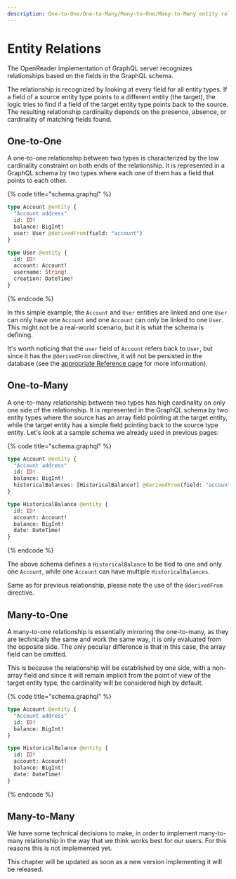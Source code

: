 ```yaml
---
description: One-to-One/One-to-Many/Many-to-One/Many-to-Many entity relations
---
```


# Entity Relations

The OpenReader implementation of GraphQL server recognizes relationships based on the fields in the GraphQL schema.

The relationship is recognized by looking at every field for all entity types. If a field of a source entity type points to a different entity (the target), the logic tries to find if a field of the target entity type points back to the source. The resulting relationship cardinality depends on the presence, absence, or cardinality of matching fields found.

## One-to-One

A one-to-one relationship between two types is characterized by the low cardinality constraint on both ends of the relationship. It is represented in a GraphQL schema by two types where each one of them has a field that points to each other.

{% code title="schema.graphql" %}
```graphql
type Account @entity {
  "Account address"
  id: ID!
  balance: BigInt!
  user: User @derivedFrom(field: "account")
}

type User @entity {
  id: ID!
  account: Account!
  username: String!
  creation: DateTime!
}

```
{% endcode %}

In this simple example, the `Account` and `User` entities are linked and one `User` can only have one `Account` and one `Account` can only be linked to one `User`. This might not be a real-world scenario, but it is what the schema is defining.

It's worth noticing that the `user` field of `Account` refers back to `User`, but since it has the `@derivedFrom` directive, it will not be persisted in the database (see the [appropriate Reference page](annotations-directives.md#derivedfrom) for more information).

## One-to-Many

A one-to-many relationship between two types has high cardinality on only one side of the relationship. It is represented in the GraphQL schema by two entity types where the source has an array field pointing at the target entity, while the target entity has a simple field pointing back to the source type entity. Let's look at a sample schema we already used in previous pages:

{% code title="schema.graphql" %}
```graphql
type Account @entity {
  "Account address"
  id: ID!
  balance: BigInt!
  historicalBalances: [HistoricalBalance!] @derivedFrom(field: "account")
}

type HistoricalBalance @entity {
  id: ID!
  account: Account!
  balance: BigInt!
  date: DateTime!
}

```
{% endcode %}

The above schema defines a `HistoricalBalance` to be tied to one and only one `Account`, while one `Account` can have multiple `HistoricalBalances`.

Same as for previous relationship, please note the use of the `@derivedFrom` directive.

## Many-to-One

A many-to-one relationship is essentially mirroring the one-to-many, as they are technically the same and work the same way, it is only evaluated from the opposite side. The only peculiar difference is that in this case, the array field can be omitted.

This is because the relationship will be established by one side, with a non-array field and since it will remain implicit from the point of view of the target entity type, the cardinality will be considered high by default.

{% code title="schema.graphql" %}
```graphql
type Account @entity {
  "Account address"
  id: ID!
  balance: BigInt!
}

type HistoricalBalance @entity {
  id: ID!
  account: Account!
  balance: BigInt!
  date: DateTime!
}

```
{% endcode %}

## Many-to-Many

We have some technical decisions to make, in order to implement many-to-many relationship in the way that we think works best for our users. For this reasons this is not implemented yet.

This chapter will be updated as soon as a new version implementing it will be released.

